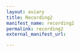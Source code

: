 ```yaml
---
layout: aviary
title: Recording2
manifest_name: recording2
permalink: recording2
external_manifest_url: 

---
```

<!-- Add an essay or interpretive material below this line,
using HTML or markdown.  Do not modify this file above this line -->
